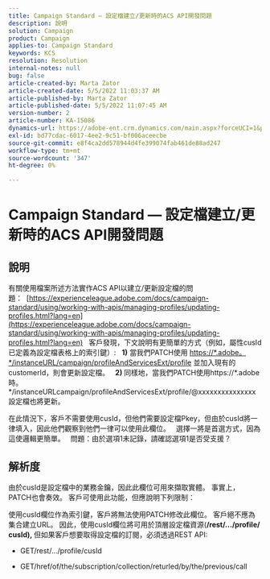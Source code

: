 ```yaml
---
title: Campaign Standard — 設定檔建立/更新時的ACS API開發問題
description: 說明
solution: Campaign
product: Campaign
applies-to: Campaign Standard
keywords: KCS
resolution: Resolution
internal-notes: null
bug: false
article-created-by: Marta Zator
article-created-date: 5/5/2022 11:03:37 AM
article-published-by: Marta Zator
article-published-date: 5/5/2022 11:07:45 AM
version-number: 2
article-number: KA-15086
dynamics-url: https://adobe-ent.crm.dynamics.com/main.aspx?forceUCI=1&pagetype=entityrecord&etn=knowledgearticle&id=0fe80d03-63cc-ec11-a7b5-6045bd00dbbc
exl-id: bd77cdac-6017-4ee2-9c51-bf006aceecbe
source-git-commit: e8f4ca2dd578944d4fe399074fab461de88ad247
workflow-type: tm+mt
source-wordcount: '347'
ht-degree: 0%

---
```


# Campaign Standard — 設定檔建立/更新時的ACS API開發問題

## 說明


有關使用檔案所述方法實作ACS API以建立/更新設定檔的問題：  [https://experienceleague.adobe.com/docs/campaign-standard/using/working-with-apis/managing-profiles/updating-profiles.html?lang=en](https://experienceleague.adobe.com/docs/campaign-standard/using/working-with-apis/managing-profiles/updating-profiles.html?lang=en)
 
客戶發現，下文說明有更簡單的方式（例如，屬性cusId已定義為設定檔表格上的索引鍵）:
 
<b>1)</b> 當我們PATCH使用 [https://\*.adobe。\*/instanceURL/campaign/profileAndServicesExt/profile](https://na01.safelinks.protection.outlook.com/?url=https://mc.adobe.io/unilever-mkt-stage1/campaign/profileAndServicesExt/profile&amp;amp;data=02%7c01%7c%7c7ae64aa57f294ebc9d7d08d4bd48ea2f%7cfa7b1b5a7b34438794aed2c178decee1%7c0%7c0%7c636341568263078022&amp;amp;sdata=EVqAIvzLyFYiHf18eFGtnFm9ya/lLg2YfH5T3xer/9E%3D&amp;amp;reserved=0) 並加入現有的customerId，則會更新設定檔。
 
<b>2) </b>同樣地，當我們PATCH使用https://\*.adobe時。\*/instanceURLcampaign/profileAndServicesExt/profile/@xxxxxxxxxxxxxxx設定檔也將更新。

在此情況下，客戶不需要使用cusId，但他們需要設定檔Pkey，但由於cusId將一律填入，因此他們觀察到他們一律可以使用此欄位。
 
選擇一將是首選方式，因為這使邏輯更簡單。
 
問題：由於選項1未記錄，請確認選項1是否受支援？


## 解析度


由於cusId是設定檔中的業務金鑰，因此此欄位可用來擷取實體。
事實上，PATCH也會奏效。
客戶可使用此功能，但應說明下列限制：

使用cusId欄位作為索引鍵，客戶將無法使用PATCH修改此欄位。
客戶絕不應為集合建立URL。
因此，使用cusId欄位將可用於頂層設定檔資源(<b>/rest/.../profile/ cusId), </b>但如果客戶想要取得設定檔的訂閱，必須透過REST API:

- GET/rest/.../profile/cusId




- GET/href/of/the/subscription/collection/returled/by/the/previous/call

